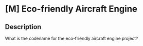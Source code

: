 # [M] Eco-friendly Aircraft Engine

## Description

What is the codename for the eco-friendly aircraft engine project?

